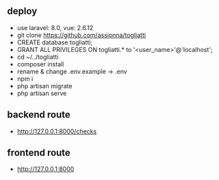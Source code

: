 ## deploy
- use laravel: 8.0, vue: 2.6.12
- git clone https://github.com/assionna/togliatti
- CREATE database togliatti;
- GRANT ALL PRIVILEGES ON togliatti.* to '<user_name>'@'localhost';
- cd ~/../togliatti
- composer install
- rename & change .env.example -> .env
- npm i
- php artisan migrate
- php artisan serve

## backend route
- http://127.0.0.1:8000/checks

## frontend route
- http://127.0.0.1:8000
